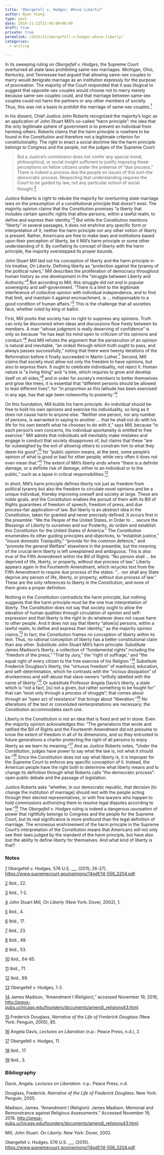 ```yaml
---
title: 'Obergefell v. Hodges: Whose Liberty?'
author: Ryan Young
type: post
date: 2016-11-22T21:49:08+00:00
draft: true
private: true
permalink: /2016/11/obergefell-v-hodges-whose-liberty/
categories:
  - writing

---
```

In its sweeping ruling on _Obergefell v. Hodges_, the Supreme Court overturned all state laws prohibiting same-sex marriages. Michigan, Ohio, Kentucky, and Tennessee had argued that allowing same-sex couples to marry would denigrate marriage as an institution expressly for the purpose of procreation. The majority of the Court responded that it was illogical to suggest that opposite-sex couples would choose not to marry merely because same-sex couples could, and that marriage between same-sex couples could not harm the partners or any other members of society. Thus, this was not a basis to prohibit the marriage of same-sex couples.<a class="sdfootnoteanc" href="#sdfootnote1sym" name="sdfootnote1anc"><sup>1</sup></a>

In his dissent, Chief Justice John Roberts recognized the majority’s logic as an application of John Stuart Mill’s so-called “harm principle”: the idea that the only legitimate sphere of government is to prevent an individual from harming others. Roberts claims that the harm principle is nowhere to be found in the Constitution and therefore not a legitimate criterion for constitutionality. The right to enact a social doctrine like the harm principle belongs to Congress and the people, not the judges of the Supreme Court:

> But a Justice’s commission does not confer any special moral, philosophical, or social insight sufficient to justify imposing these perceptions on fellow citizens under the pretense of “due process.” There is indeed a process due the people on issues of this sort–the democratic process. Respecting that understanding requires the Court to be guided by law, not any particular school of social thought.<a class="sdfootnoteanc" href="#sdfootnote2sym" name="sdfootnote2anc"><sup>2</sup></a>

Justice Roberts is right to rebuke the majority for overturning state marriage laws on the presumption of a constitutional principle that doesn’t exist. The majority opinion claims that the Constitution promises “a liberty that includes certain specific rights that allow persons, within a lawful realm, to define and express their identity.”<a class="sdfootnoteanc" href="#sdfootnote3sym" name="sdfootnote3anc"><sup>3</sup></a> But while the Constitution mentions “liberty” in several passages, it does not enshrine any specific form or interpretation of it; neither the harm principle nor any other notion of liberty is present. Rather, Americans are free to make laws and institutions based upon their perception of liberty, be it Mill’s harm principle or some other understanding of it. By conflating its concept of liberty with the harm principle, the majority overstepped its proper bounds.<!--more-->

John Stuart Mill laid out his conception of liberty and the harm principle in his treatise, _On Liberty_. Defining liberty as “protection against the tyranny of the political rulers,” Mill describes the proliferation of democracy throughout human history as one development in the “struggle between Liberty and Authority.”<a class="sdfootnoteanc" href="#sdfootnote4sym" name="sdfootnote4anc"><sup>4</sup></a> But according to Mill, this struggle did not end in popular sovereignty and self-government. “There is a limit to the legitimate interference of collective opinion with individual independence, and to find that limit, and maintain it against encroachment, is … indispensable to a good condition of human affairs.”<a class="sdfootnoteanc" href="#sdfootnote5sym" name="sdfootnote5anc"><sup>5</sup></a> This is the challenge that all societies face, whether ruled by king or ballot.

First, Mill posits that society has no right to suppress any opinions. Truth can only be discovered when ideas and discussions flow freely between its members. A man “whose judgment is really deserving of confidence” is only so because “he has kept his mind open to criticism of his opinions and conduct.”<a class="sdfootnoteanc" href="#sdfootnote6sym" name="sdfootnote6anc"><sup>6</sup></a> And Mill refutes the argument that the persecution of an opinion is natural and inevitable, “an ordeal through which truth ought to pass, and always passes successfully,” noting that there were twenty iterations of the Reformation before it finally succeeded in Martin Luther.<a class="sdfootnoteanc" href="#sdfootnote7sym" name="sdfootnote7anc"><sup>7</sup></a> Second, Mill claims that society must allow not only the freedom to have opinions, but also to express them. It ought to celebrate individuality, not reject it. Human nature is “a living thing” and “a tree, which requires to grow and develop itself on all sides,”<a class="sdfootnoteanc" href="#sdfootnote8sym" name="sdfootnote8anc"><sup>8</sup></a> and in order for society’s members to better themselves and grow like trees, it is essential that “different persons should be allowed to lead different lives”; for “in proportion as this latitude has been exercised in any age, has that age been noteworthy to posterity.”<a class="sdfootnoteanc" href="#sdfootnote9sym" name="sdfootnote9anc"><sup>9</sup></a>

On this foundation, Mill builds his harm principle. An individual should be free to hold his own opinions and exercise his individuality, so long as it does not cause harm to anyone else. “Neither one person, nor any number of persons, is warranted in saying to another … that he shall not do with his life for his own benefit what he chooses to do with it,” says Mill, because “in each person’s own concerns, his individual spontaneity is entitled to free exercise.” Mill admits that individuals will inevitably make mistakes and engage in conduct that society disapproves of, but claims that these “are far outweighed by the evil of allowing others to constrain him to what they deem his good”;<a class="sdfootnoteanc" href="#sdfootnote10sym" name="sdfootnote10anc"><sup>10</sup></a> for “public opinion means, at the best, some people’s opinion of what is good or bad for other people; while very often it does not even mean that.”<a class="sdfootnoteanc" href="#sdfootnote11sym" name="sdfootnote11anc"><sup>11</sup></a> The extent of Mill’s liberty ends where “there is a definite damage, or a definite risk of damage, either to an individual or to the public,” such as a lapse in critical responsibilities.<a class="sdfootnoteanc" href="#sdfootnote12sym" name="sdfootnote12anc"><sup>12</sup></a>

In short, Mill’s harm principle defines liberty not just as freedom from political tyranny but also the freedom to circulate novel opinions and be a unique individual, thereby improving oneself and society at large. These are noble goals, and the Constitution enables the pursuit of them with its Bill of Rights guarantees of freedom of speech, freedom of press, and due process–fair application–of law. But liberty is an _abstract_ idea in the Constitution, taken for granted and never precisely defined. It occurs first in the preamble: “We the People of the United States, in Order to … secure the Blessings of _Liberty_ to ourselves and our Posterity, do ordain and establish this Constitution for the United States of America.” The Constitution enumerates its other guiding principles and objectives, to “establish justice,” “insure domestic Tranquility,” “provide for the common defence,” and “promote the general Welfare” elsewhere in the preamble, but the meaning of the crucial term liberty is left unexplained and ambiguous. This is also true of the Fifth Amendment within the Bill of Rights: “No person shall … be deprived of life, liberty, or property, without due process of law.” Liberty appears again in the Fourteenth Amendment, which recycles text from the Fifth Amendment to require due process of the states: “… nor shall any State deprive any person of life, liberty, or property, without due process of law.” These are the only references to liberty in the Constitution, and none of them gives a proper definition.

Nothing in the Constitution contradicts the harm principle, but nothing suggests that the harm principle must be the one true interpretation of liberty. The Constitution does not say that society ought to allow the elevation of human qualities through circulation of opinion and self-expression and that liberty is the right to do whatever does not cause harm to other people. And it does not say that liberty “allow[s] persons, within a lawful realm, to define and express their identity,” as the majority opinion claims.<a class="sdfootnoteanc" href="#sdfootnote13sym" name="sdfootnote13anc"><sup>13</sup></a> In fact, the Constitution frames no conception of liberty within its text. Thus, no rational conception of liberty has a better constitutional claim than any other. Substitute John Stuart Mill’s harm principle. Substitute James Madison’s liberty, a collection of “fundamental rights” including the “freedom of the press,” “Trial by Jury,” the “right of suffrage,” and “the equal right of every citizen to the free exercise of his Religion.”<a class="sdfootnoteanc" href="#sdfootnote14sym" name="sdfootnote14anc"><sup>14</sup></a> Substitute Frederick Douglass’s liberty, the “virtuous freedom” of manhood, education, and self-determination, which he contrasts with the “vicious dissipation” of drunkenness and self-abuse that slave owners “artfully labelled with the name of liberty.”<a class="sdfootnoteanc" href="#sdfootnote15sym" name="sdfootnote15anc"><sup>15</sup></a> Or substitute Professor Angela Davis’s liberty, a state which is “not a fact, [is] not a given, but rather something to be fought for” that can “exist only through a process of struggle”; that comes about through an “open act of resistance” that brings about “liberation.”<a class="sdfootnoteanc" href="#sdfootnote16sym" name="sdfootnote16anc"><sup>16</sup></a> No alterations of the text or convoluted reinterpretations are necessary; the Constitution accommodates each one.

Liberty in the Constitution is not an idea that is fixed and set in stone. Even the majority opinion acknowledges this: “The generations that wrote and ratified the Bill of Rights and the Fourteenth Amendment did not presume to know the extent of freedom in all of its dimensions, and so they entrusted to future generations a charter protecting the right of all persons to enjoy liberty as we learn its meaning.”<a class="sdfootnoteanc" href="#sdfootnote17sym" name="sdfootnote17anc"><sup>17</sup></a> And as Justice Roberts notes, “Under the Constitution, judges have power to say what the law is, not what it should be.”<a class="sdfootnoteanc" href="#sdfootnote18sym" name="sdfootnote18anc"><sup>18</sup></a> Since the Constitution does not say what liberty is, it is improper for the Supreme Court to enforce any specific conception of it. Instead, the American people have the right both to determine what liberty means and to change its definition through what Roberts calls “the democratic process”: open public debate and the passage of legislation.

Justice Roberts asks “whether, in our democratic republic, that decision [to change the institution of marriage] should rest with the people acting through their elected representatives, or with five lawyers who happen to hold commissions authorizing them to resolve legal disputes according to law.”<a class="sdfootnoteanc" href="#sdfootnote19sym" name="sdfootnote19anc"><sup>19</sup></a> The _Obergefell v._ _Hodges_ ruling is indeed a dangerous usurpation of power that rightfully belongs to Congress and the people for the Supreme Court, but its real significance is more profound than the legal definition of marriage. The erroneous enshrinement of the harm principle in the Supreme Court’s interpretation of the Constitution means that Americans will not only see their laws judged by the standard of the harm principle, but have also lost the ability to define liberty for themselves. And what kind of liberty is that?

### Notes

<div id="sdfootnote1">
  <p class="sdfootnote">
    <a class="sdfootnotesym" href="#sdfootnote1anc" name="sdfootnote1sym">1</a> Obergefell v. Hodges, 576 U.S. ___ (2015; 26-27), <a href="https://www.supremecourt.gov/opinions/14pdf/14-556_3204.pdf">https://www.supremecourt.gov/opinions/14pdf/14-556_3204.pdf</a>.
  </p>
</div>

<div id="sdfootnote2">
  <p class="sdfootnote">
    <a class="sdfootnotesym" href="#sdfootnote2anc" name="sdfootnote2sym">2</a> Ibid., 22.
  </p>
</div>

<div id="sdfootnote3">
  <p class="sdfootnote">
    <a class="sdfootnotesym" href="#sdfootnote3anc" name="sdfootnote3sym">3</a> Ibid., 1-2.
  </p>
</div>

<div id="sdfootnote4">
  <p class="sdfootnote">
    <a class="sdfootnotesym" href="#sdfootnote4anc" name="sdfootnote4sym">4</a> John Stuart Mill, <i>On Liberty</i> (New York: Dover, 2002), 1.
  </p>
</div>

<div id="sdfootnote5">
  <p class="sdfootnote">
    <a class="sdfootnotesym" href="#sdfootnote5anc" name="sdfootnote5sym">5</a> Ibid., 4.
  </p>
</div>

<div id="sdfootnote6">
  <p class="sdfootnote">
    <a class="sdfootnotesym" href="#sdfootnote6anc" name="sdfootnote6sym">6</a> Ibid., 17.
  </p>
</div>

<div id="sdfootnote7">
  <p class="sdfootnote">
    <a class="sdfootnotesym" href="#sdfootnote7anc" name="sdfootnote7sym">7</a> Ibid., 23.
  </p>
</div>

<div id="sdfootnote8">
  <p class="sdfootnote">
    <a class="sdfootnotesym" href="#sdfootnote8anc" name="sdfootnote8sym">8</a> Ibid., 49.
  </p>
</div>

<div id="sdfootnote9">
  <p class="sdfootnote">
    <a class="sdfootnotesym" href="#sdfootnote9anc" name="sdfootnote9sym">9</a> Ibid., 53.
  </p>
</div>

<div id="sdfootnote10">
  <p class="sdfootnote">
    <a class="sdfootnotesym" href="#sdfootnote10anc" name="sdfootnote10sym">10</a> Ibid., 64-65.
  </p>
</div>

<div id="sdfootnote11">
  <p class="sdfootnote">
    <a class="sdfootnotesym" href="#sdfootnote11anc" name="sdfootnote11sym">11</a> Ibid., 71.
  </p>
</div>

<div id="sdfootnote12">
  <p class="sdfootnote">
    <a class="sdfootnotesym" href="#sdfootnote12anc" name="sdfootnote12sym">12</a> Ibid., 69.
  </p>
</div>

<div id="sdfootnote13">
  <p class="sdfootnote">
    <a class="sdfootnotesym" href="#sdfootnote13anc" name="sdfootnote13sym">13</a> Obergefell v. Hodges, 1-2.
  </p>
</div>

<div id="sdfootnote14">
  <p class="sdfootnote">
    <a class="sdfootnotesym" href="#sdfootnote14anc" name="sdfootnote14sym">14</a> James Madison, “Amendment I (Religion),” accessed November 19, 2016, <a href="http://press-pubs.uchicago.edu/founders/documents/amendI_religions43.html">http://press-pubs.uchicago.edu/founders/documents/amendI_religions43.html</a>.
  </p>
</div>

<div id="sdfootnote15">
  <p class="sdfootnote">
    <a class="sdfootnotesym" href="#sdfootnote15anc" name="sdfootnote15sym">15</a> Frederick Douglass, <i>Narrative of the Life of Frederick Douglass</i> (New York: Penguin, 2005), 85.
  </p>
</div>

<div id="sdfootnote16">
  <p class="sdfootnote">
    <a class="sdfootnotesym" href="#sdfootnote16anc" name="sdfootnote16sym">16</a> Angela Davis, <i>Lectures on Liberation</i> (n.p.: Peace Press, n.d.), 2.
  </p>
</div>

<div id="sdfootnote17">
  <p class="sdfootnote">
    <a class="sdfootnotesym" href="#sdfootnote17anc" name="sdfootnote17sym">17</a> Obergefell v. Hodges, 11.
  </p>
</div>

<div id="sdfootnote18">
  <p class="sdfootnote">
    <a class="sdfootnotesym" href="#sdfootnote18anc" name="sdfootnote18sym">18</a> Ibid., 17.
  </p>
</div>

<div id="sdfootnote19">
  <p class="sdfootnote">
    <a class="sdfootnotesym" href="#sdfootnote19anc" name="sdfootnote19sym">19</a> Ibid., 3.
  </p>
  
  <h3 class="sdfootnote">
    Bibliography
  </h3>
  
  <p class="citation">
    Davis, Angela. <i>Lectures on Liberation.</i> n.p.: Peace Press, n.d.
  </p>
  
  <p class="citation">
    Douglass, Frederick. <i>Narrative of the Life of Frederick Douglass.</i> New York: Penguin, 2005.
  </p>
  
  <p class="citation">
    Madison, James. “Amendment I (Religion): James Madison, Memorial and Remonstrance against Religious Assessments.” Accessed November 19, 2016. <a href="http://press-pubs.uchicago.edu/founders/documents/amendI_religions43.html">http://press-pubs.uchicago.edu/founders/documents/amendI_religions43.html</a>.
  </p>
  
  <p class="citation">
    Mill, John Stuart. <i>On Liberty.</i> New York: Dover, 2002.
  </p>
  
  <p class="citation">
    Obergefell v. Hodges. 576 U.S. ___ (2015). <a href="https://www.supremecourt.gov/opinions/14pdf/14-556_3204.pdf">https://www.supremecourt.gov/opinions/14pdf/14-556_3204.pdf</a>.
  </p>
</div>